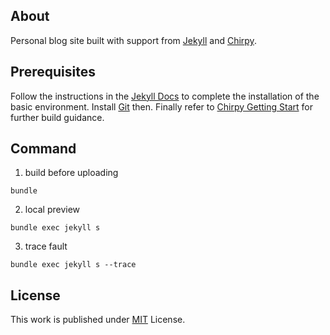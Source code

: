 ## About

Personal blog site built with support from [Jekyll](https://github.com/jekyll/jekyll) and [Chirpy](https://github.com/cotes2020/jekyll-theme-chirpy).

## Prerequisites

Follow the instructions in the [Jekyll Docs](https://jekyllrb.com/docs/installation/) to complete the installation of
the basic environment. Install [Git](https://git-scm.com/) then. Finally refer to [Chirpy Getting Start](https://chirpy.cotes.page/posts/getting-started/) for further build guidance.

## Command

1. build before uploading

```
bundle
```

2. local preview

```
bundle exec jekyll s
```

3. trace fault
```
bundle exec jekyll s --trace
```

## License

This work is published under [MIT](https://github.com/cotes2020/chirpy-starter/blob/master/LICENSE) License.
